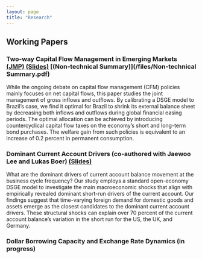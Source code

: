 ```yaml
---
layout: page
title: "Research"
---
```


## Working Papers

### Two-way Capital Flow Management in Emerging Markets [(JMP)](/files/JobMarketPaper.pdf) [(Slides)](/files/Slides_First.pdf) [(Non-technical Summary)](/files/Non-technical Summary.pdf)
While the ongoing debate on capital flow management (CFM) policies mainly focuses on net capital flows, this paper studies the joint management of gross inflows and outflows. By calibrating a DSGE model to Brazil’s case, we find it optimal for Brazil to shrink its external balance sheet by decreasing both inflows and outflows during global financial easing periods. The optimal allocation can be achieved by introducing countercyclical capital flow taxes on the economy’s short and long-term bond purchases. The welfare gain from such policies is equivalent to an increase of 0.2 percent in permanent consumption.

### Dominant Current Account Drivers (co-authored with Jaewoo Lee and Lukas Boer) [(Slides)](/files/Slides_Second.pdf)
What are the dominant drivers of current account balance movement at the business cycle frequency? Our study employs a standard open-economy DSGE model to investigate the main macroeconomic shocks that align with empirically revealed dominant short-run drivers of the current account. Our findings suggest that time-varying foreign demand for domestic goods and assets emerge as the closest candidates to the dominant current account drivers. These structural shocks can explain over 70 percent of the current account balance’s variation in the short run for the US, the UK, and Germany.

### Dollar Borrowing Capacity and Exchange Rate Dynamics (in progress)
